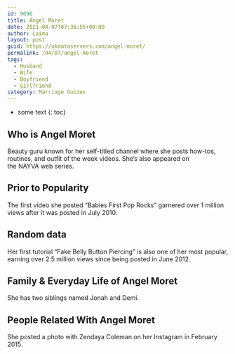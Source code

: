 ```yaml
---
id: 9696
title: Angel Moret
date: 2021-04-07T07:36:55+00:00
author: Laima
layout: post
guid: https://ukdataservers.com/angel-moret/
permalink: /04/07/angel-moret
tags:
  - Husband
  - Wife
  - Boyfriend
  - Girlfriend
category: Marriage Guides
---
```


* some text
{: toc}


## Who is Angel Moret
                  
                  
                  
Beauty guru known for her self-titled channel where she posts how-tos, routines, and outfit of the week videos. She&#8217;s also appeared on the NAYVA web series. 
                  
              
            
              
            
                
                
                
## Prior to Popularity
                  
                  
                  
The first video she posted &#8220;Babies First Pop Rocks&#8221; garnered over 1 million views after it was posted in July 2010.
                  
              
            
              
            
                
                
                
## Random data
                  
                  
                  
Her first tutorial &#8220;Fake Belly Button Piercing&#8221; is also one of her most popular, earning over 2.5 million views since being posted in June 2012.
                  
              
            
              
            
                
                
                
## Family & Everyday Life of Angel Moret
                  
                  
                  
She has two siblings named Jonah and Demi.
                  
              
            
              
            
                
                
                
## People Related With Angel Moret
                  
                  
                  
She posted a photo with Zendaya Coleman on her Instagram in February 2015.
                  
              
            
              
            
                
              
            
              
              
            
            
              
            
          
          
          